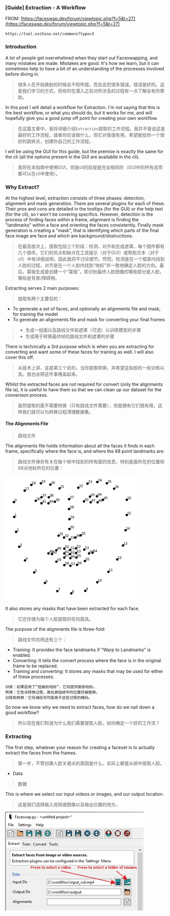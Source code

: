 ### [Guide] Extraction - A Workflow

FROM: [https://faceswap.dev/forum/viewtopic.php?f=5&t=27](https://faceswap.dev/forum/viewtopic.php?f=5&t=27)

```
https://tool.oschina.net/commons?type=3
```
### Introduction

A lot of people get overwhelmed when they start out Faceswapping, and many mistakes are made. Mistakes are good. It's how we learn, but it can sometimes help to have a bit of an understanding of the processes involved before diving in.<br>
> 很多人在开始换脸的时候会不知所措，而且会犯很多错误。错误是好的。这是我们学习的方式，但有时在潜入之前对所涉及的过程有一点了解会有所帮助。

In this post I will detail a workflow for Extraction. I'm not saying that this is the best workflow, or what you should do, but it works for me, and will hopefully give you a good jump off point for creating your own workflow.<br>
> 在这篇文章中，我将详细介绍`Extraction`提取的工作流程。我并不是说这是最好的工作流程，或者你应该做什么，但它对我很有用，希望能给你一个很好的跳转点，创建你自己的工作流程。

I will be using the GUI for this guide, but the premise is exactly the same for the cli (all the options present in the GUI are availablle in the cli).<br>
> 我将在本指南中使用GUI，但是cli的前提是完全相同的（GUI中的所有选项都可以在cli中使用）。

### Why Extract?

At the highest level, extraction consists of three phases: detection, alignment and mask generation. There are several plugins for each of these. Their pros and cons are detailed in the tooltips (for the GUI) or the help text (for the cli), so I won't be covering specifics. However, detection is the process of finding faces within a frame, alignment is finding the "landmarks" within a face and orienting the faces consistently. Finally mask generation is creating a "mask", that is identifying which parts of the final face image are face and which are background/obstructions.<br>
> 在最高层次上，提取包括三个阶段：检测、对齐和生成遮罩。每个插件都有几个插件。它们的优点和缺点在工具提示（对于GUI）或帮助文本（对于cli）中有详细说明，因此我将不讨论细节。然而，检测是在一个框架内找到人脸的过程，对齐是在一个人脸内找到“地标”并一致地确定人脸的方向。最后，蒙版生成是创建一个“蒙版”，即识别最终人脸图像的哪些部分是人脸，哪些是背景/障碍物。

Extracting serves 2 main purposes:<br>
> 提取有两个主要目的：
- To generate a set of faces, and optionally an alignments file and mask, for training the model
- To generate an alignments file and mask for converting your final frames
> - 生成一组面以及路线文件和遮罩（可选）以训练模型的步骤
> - 生成用于转换最终帧的路线文件和遮罩的步骤

There is technically a 3rd purpose which is when you are extracting for converting and want some of these faces for training as well. I will also cover this off.<br>
> 从技术上讲，这是第三个目的，当你提取转换，并希望这些脸的一些训练以及。我也会把这件事掩盖起来。

Whilst the extracted faces are not required for convert (only the alignments file is), it is useful to have them so that we can clean up our dataset for the conversion process.<br>
> 虽然提取的面不需要转换（只有路线文件需要），但是拥有它们很有用，这样我们就可以为转换过程清理数据集。

#### The Alignments File
> 路线文件

The alignments file holds information about all the faces it finds in each frame, specifically where the face is, and where the 68 point landmarks are:<br>
> 路线文件保存有关在每个帧中找到的所有面的信息，特别是面所在的位置和68点地标所在的位置：

![68 point](https://github.com/yaoshuguo/faceswapGuide/blob/master/images/point68.png)<br>

It also stores any masks that have been extracted for each face.<br>
> 它还存储为每个人脸提取的任何面具。

The purpose of the alignments file is three-fold:<br>
> 路线文件的用途有三个：

- Training: It provides the face landmarks if "Warp to Landmarks" is enabled.
- Converting: It tells the convert process where the face is in the original frame to be replaced.
- Training and converting: It stores any masks that may be used for either of these processes.
```
训练：如果启用了“扭曲到地标”，它将提供面部地标。
转换：它告诉转换过程，面在原始帧中的位置将被替换。
训练和转换：它存储任何可能用于这些过程的掩码。
```
So now we know why we need to extract faces, how do we nail down a good workflow?<br>
> 所以现在我们知道为什么我们需要提取人脸，如何确定一个好的工作流？

### Extracting
The first step, whatever your reason for creating a faceset is to actually extract the faces from the frames.

> 第一步，不管创建人脸关键点的原因是什么，实际上都是从帧中提取人脸。

- Data
> 数据

This is where we select our input videos or images, and our output location.
> 这是我们选择输入视频或图像以及输出位置的地方。

![input](https://github.com/yaoshuguo/faceswapGuide/blob/master/images/image1.jpg)<br>
